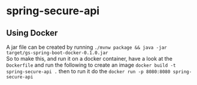 # spring-secure-api

## Using Docker
A jar file can be created by running `./mvnw package && java -jar target/gs-spring-boot-docker-0.1.0.jar`  
So to make this, and run it on a docker container, have a look at the `Dockerfile` and run the following to create an image
`docker build -t spring-secure-api .` then to run it do the `docker run -p 8080:8080 spring-secure-api`
